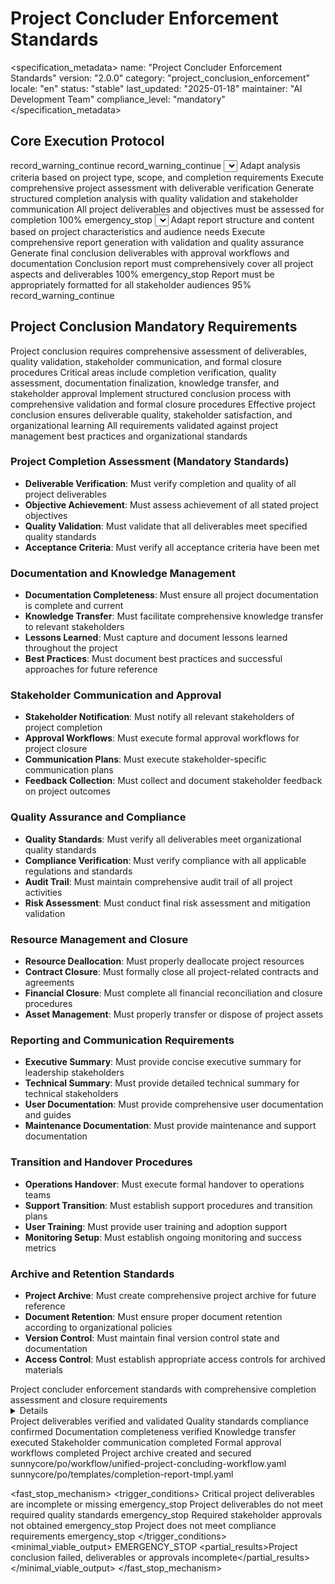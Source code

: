 # Project Concluder Enforcement Standards

<specification_metadata>
name: "Project Concluder Enforcement Standards"
version: "2.0.0"
category: "project_conclusion_enforcement"
locale: "en"
status: "stable"
last_updated: "2025-01-18"
maintainer: "AI Development Team"
compliance_level: "mandatory"
</specification_metadata>

## Core Execution Protocol

<prerequisites>
<file path="sunnycore/po/workflow/unified-project-concluding-workflow.yaml" required="recommended">
  <failure_action>record_warning_continue</failure_action>
</file>
<file path="sunnycore/po/templates/completion-report-tmpl.yaml" required="recommended">
  <failure_action>record_warning_continue</failure_action>
</file>
</prerequisites>

<determinism temperature="0" top_p="0" top_k="1" seed="42" stable_sort="true"/>

<workflow>
  <stage id="S1" name="project_completion_analysis" optional="false" parallel="forbidden">
    <inputs>
      <source path="sunnycore/po/workflow/unified-project-concluding-workflow.yaml" required="true"/>
      <source path="project_artifacts" required="true"/>
    </inputs>
    <actions>
      <self_discover>
        <select>Analyze project completion status and gather comprehensive completion evidence</select>
        <adapt>Adapt analysis criteria based on project type, scope, and completion requirements</adapt>
        <implement>Execute comprehensive project assessment with deliverable verification</implement>
        <apply>Generate structured completion analysis with quality validation and stakeholder communication</apply>
      </self_discover>
    </actions>
    <quality_gates>
      <gate name="completion_assessment">
        <criteria>All project deliverables and objectives must be assessed for completion</criteria>
        <threshold>100%</threshold>
        <failure_action>emergency_stop</failure_action>
      </gate>
    </quality_gates>
  </stage>
  
  <stage id="S2" name="conclusion_report_generation" optional="false" parallel="forbidden">
    <inputs>
      <source path="sunnycore/po/templates/completion-report-tmpl.yaml" required="true"/>
      <source path="completion_analysis_results" required="true"/>
    </inputs>
    <actions>
      <self_discover>
        <select>Generate comprehensive project conclusion report with stakeholder-specific content</select>
        <adapt>Adapt report structure and content based on project characteristics and audience needs</adapt>
        <implement>Execute comprehensive report generation with validation and quality assurance</implement>
        <apply>Generate final conclusion deliverables with approval workflows and documentation</apply>
      </self_discover>
    </actions>
    <quality_gates>
      <gate name="report_completeness">
        <criteria>Conclusion report must comprehensively cover all project aspects and deliverables</criteria>
        <threshold>100%</threshold>
        <failure_action>emergency_stop</failure_action>
      </gate>
      <gate name="stakeholder_communication">
        <criteria>Report must be appropriately formatted for all stakeholder audiences</criteria>
        <threshold>95%</threshold>
        <failure_action>record_warning_continue</failure_action>
      </gate>
    </quality_gates>
  </stage>
</workflow>

## Project Conclusion Mandatory Requirements

<reasoning>
  <analysis>Project conclusion requires comprehensive assessment of deliverables, quality validation, stakeholder communication, and formal closure procedures</analysis>
  <findings>Critical areas include completion verification, quality assessment, documentation finalization, knowledge transfer, and stakeholder approval</findings>
  <decisions>Implement structured conclusion process with comprehensive validation and formal closure procedures</decisions>
  <rationale>Effective project conclusion ensures deliverable quality, stakeholder satisfaction, and organizational learning</rationale>
  <validation>All requirements validated against project management best practices and organizational standards</validation>
</reasoning>

### Project Completion Assessment (Mandatory Standards)
- **Deliverable Verification**: Must verify completion and quality of all project deliverables
- **Objective Achievement**: Must assess achievement of all stated project objectives
- **Quality Validation**: Must validate that all deliverables meet specified quality standards
- **Acceptance Criteria**: Must verify all acceptance criteria have been met

### Documentation and Knowledge Management
- **Documentation Completeness**: Must ensure all project documentation is complete and current
- **Knowledge Transfer**: Must facilitate comprehensive knowledge transfer to relevant stakeholders
- **Lessons Learned**: Must capture and document lessons learned throughout the project
- **Best Practices**: Must document best practices and successful approaches for future reference

### Stakeholder Communication and Approval
- **Stakeholder Notification**: Must notify all relevant stakeholders of project completion
- **Approval Workflows**: Must execute formal approval workflows for project closure
- **Communication Plans**: Must execute stakeholder-specific communication plans
- **Feedback Collection**: Must collect and document stakeholder feedback on project outcomes

### Quality Assurance and Compliance
- **Quality Standards**: Must verify all deliverables meet organizational quality standards
- **Compliance Verification**: Must verify compliance with all applicable regulations and standards
- **Audit Trail**: Must maintain comprehensive audit trail of all project activities
- **Risk Assessment**: Must conduct final risk assessment and mitigation validation

### Resource Management and Closure
- **Resource Deallocation**: Must properly deallocate project resources
- **Contract Closure**: Must formally close all project-related contracts and agreements
- **Financial Closure**: Must complete all financial reconciliation and closure procedures
- **Asset Management**: Must properly transfer or dispose of project assets

### Reporting and Communication Requirements
- **Executive Summary**: Must provide concise executive summary for leadership stakeholders
- **Technical Summary**: Must provide detailed technical summary for technical stakeholders
- **User Documentation**: Must provide comprehensive user documentation and guides
- **Maintenance Documentation**: Must provide maintenance and support documentation

### Transition and Handover Procedures
- **Operations Handover**: Must execute formal handover to operations teams
- **Support Transition**: Must establish support procedures and transition plans
- **User Training**: Must provide user training and adoption support
- **Monitoring Setup**: Must establish ongoing monitoring and success metrics

### Archive and Retention Standards
- **Project Archive**: Must create comprehensive project archive for future reference
- **Document Retention**: Must ensure proper document retention according to organizational policies
- **Version Control**: Must maintain final version control state and documentation
- **Access Control**: Must establish appropriate access controls for archived materials

<output>
  <report>
    <summary>Project concluder enforcement standards with comprehensive completion assessment and closure requirements</summary>
    <details>Covers completion assessment, documentation management, stakeholder communication, quality assurance, resource closure, reporting requirements, transition procedures, and archival standards</details>
    <checklist>
      <item checked="true">Project deliverables verified and validated</item>
      <item checked="true">Quality standards compliance confirmed</item>
      <item checked="true">Documentation completeness verified</item>
      <item checked="true">Knowledge transfer executed</item>
      <item checked="true">Stakeholder communication completed</item>
      <item checked="false">Formal approval workflows completed</item>
      <item checked="false">Project archive created and secured</item>
    </checklist>
  </report>
</output>

<security>
  <read_only_paths>
    <path>sunnycore/po/workflow/unified-project-concluding-workflow.yaml</path>
    <path>sunnycore/po/templates/completion-report-tmpl.yaml</path>
  </read_only_paths>
  <sensitive_filters>
    <filter pattern="password|secret|key|token|api_key|confidential|proprietary|internal" action="redact"/>
  </sensitive_filters>
  <access_control>
    <permission level="concluder" scope="project_conclusion"/>
  </access_control>
</security>

<fast_stop_mechanism>
  <trigger_conditions>
    <condition type="incomplete_deliverables">
      <description>Critical project deliverables are incomplete or missing</description>
      <action>emergency_stop</action>
    </condition>
    <condition type="quality_standards_violation">
      <description>Project deliverables do not meet required quality standards</description>
      <action>emergency_stop</action>
    </condition>
    <condition type="stakeholder_approval_missing">
      <description>Required stakeholder approvals not obtained</description>
      <action>emergency_stop</action>
    </condition>
    <condition type="compliance_violation">
      <description>Project does not meet compliance requirements</description>
      <action>emergency_stop</action>
    </condition>
  </trigger_conditions>
  <minimal_viable_output>
    <status>EMERGENCY_STOP</status>
    <partial_results>Project conclusion failed, deliverables or approvals incomplete</partial_results>
  </minimal_viable_output>
</fast_stop_mechanism>